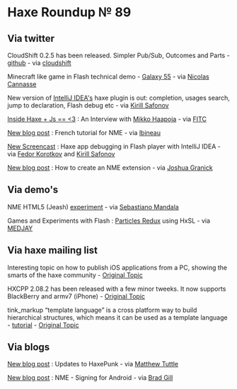 [_template]: roundup.html
# Haxe Roundup № 89

## Via twitter

CloudShift 0.2.5 has been released. Simpler Pub/Sub, Outcomes and Parts - [github][link 1] - via [cloudshift][link 2]

Minecraft like game in Flash technical demo - [Galaxy 55][link 3] - via [Nicolas Cannasse][link 4]

New version of [IntelliJ IDEA's][link 5] haxe plugin is out: completion, usages search, jump to declaration, Flash debug etc - via [Kirill Safonov][link 6]

[Inside Haxe + Js == &lt;3][link 7] : An Interview with [Mikko Haapoja][link 8] - via [FITC][link 9]

[New blog post][link 10] : French tutorial for NME - via [lbineau][link 11]

[New Screencast][link 12] : Haxe app debugging in Flash player with IntelliJ IDEA - via [Fedor Korotkov][link 13] and [Kirill Safonov][link 14]

[New blog post][link 15] : How to create an NME extension - via [Joshua Granick][link 16]

## Via demo's

NME HTML5 (Jeash) [experiment][link 17] - via [Sebastiano Mandala][link 18]

Games and Experiments with Flash : [Particles Redux][link 19] using HxSL - via [MEDJAY][link 20]

## Via haxe mailing list

Interesting topic on how to publish iOS applications from a PC, showing the smarts of the haxe community - [Original Topic][link 21]

HXCPP 2.08.2 has been released with a few minor tweeks. It now supports BlackBerry and armv7 (iPhone) - [Original Topic][link 22]

tink_markup “template language” is a cross platform way to build hierarchical structures, which means it can be used as a template language - [tutorial][link 23] - [Original Topic][link 24]

## Via blogs

[New blog post][link 25] : Updates to HaxePunk - via [Matthew Tuttle][link 26]

[New blog post][link 27] : NME - Signing for Android - via [Brad Gill][link 28]

[link 1]: https://github.com/cloudshift/cloudshift "github"
[link 2]: https://www.twitter.com/#!/cloudshift1 "cloudshift"
[link 3]: http://galaxy55.com/ "Galaxy 55"
[link 4]: https://www.twitter.com/#!/ncannasse "Nicolas Cannasse"
[link 5]: http://plugins.intellij.net/plugin/?id=6873 "IntelliJ IDEA&#8217;s"
[link 6]: https://www.twitter.com/#!/ksafonov "Kirill Safonov"
[link 7]: http://www.fitc.ca/news/?p=1826 "Inside Haxe + Js == &lt;3"
[link 8]: https://www.twitter.com/#!/mikkoh "Mikko Haapoja"
[link 9]: https://www.twitter.com/#!/FITC "FITC"
[link 10]: http://lbineau.com/blog/2012/03/18/haxe-nme-introduction/ "New blog post"
[link 11]: https://www.twitter.com/#!/lbineau "lbineau"
[link 12]: http://www.screenr.com/9oN8 "New Screencast"
[link 13]: https://www.twitter.com/#!/fkorotkov "Fedor Korotkov"
[link 14]: https://www.twitter.com/#!/ksafonov "Kirill Safonov"
[link 15]: http://www.joshuagranick.com/blog/2012/03/20/how-to-create-an-nme-extension/ "New blog post"
[link 16]: https://twitter.com/#!/singmajesty "Joshua Granick"
[link 17]: http://haxe.sebaslab.com/ "experiment"
[link 18]: https://www.twitter.com/#!/sebify "Sebastiano Mandala"
[link 19]: http://www.saltgames.com/2012/particles-redux/ "Particles Redux"
[link 20]: https://twitter.com/#!/MEDJAY75 "MEDJAY"
[link 21]: https://groups.google.com/d/topic/haxelang/Haomj9PVhms/discussion "Original Topic"
[link 22]: https://groups.google.com/d/topic/haxelang/rTkF8ZsA4iA/discussion "Original Topic"
[link 23]: https://github.com/back2dos/tinkerbell/wiki/tink_markup "tutorial"
[link 24]: https://groups.google.com/d/msg/haxelang/oBudA3MjX1s/zMoqTh8z1NIJ "Original Topic"
[link 25]: http://matttuttle.com/2012/03/updates-to-haxepunk/ "New blog post"
[link 26]: http://www.twitter.com/Matt_Tuttle "Matthew Tuttle"
[link 27]: http://www.gigglingcorpse.com/2012/03/15/nme-signing-for-android-release/ "New blog post"
[link 28]: http://twitter.com/gigglingcorpse "Brad Gill"

